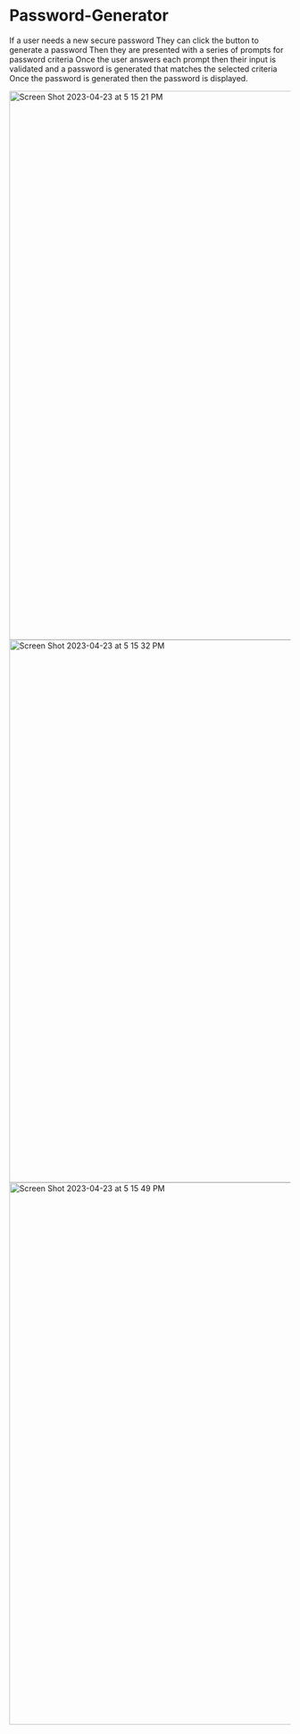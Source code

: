 # Password-Generator

If a user needs a new secure password
They can click the button to generate a password
Then they are presented with a series of prompts for password criteria
Once the user answers each prompt then their input is validated and a password is generated that matches the selected criteria
Once the password is generated then the password is displayed.


<img width="982" alt="Screen Shot 2023-04-23 at 5 15 21 PM" src="https://user-images.githubusercontent.com/125328462/234973094-0cdb25be-5516-41c6-a88a-1f93b60d9f16.png">
<img width="971" alt="Screen Shot 2023-04-23 at 5 15 32 PM" src="https://user-images.githubusercontent.com/125328462/234973101-33779092-cdda-47c9-b4dd-5019d084d994.png">
<img width="970" alt="Screen Shot 2023-04-23 at 5 15 49 PM" src="https://user-images.githubusercontent.com/125328462/234973103-a2f1fb46-a9f3-46d3-8b41-5ba4606e11a3.png">
